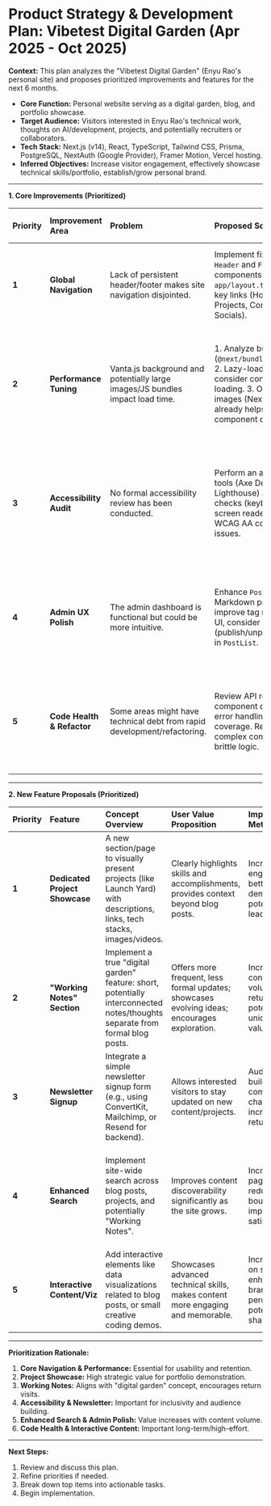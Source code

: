 # Product Strategy & Development Plan: Vibetest Digital Garden (Apr 2025 - Oct 2025)

**Context:** This plan analyzes the "Vibetest Digital Garden" (Enyu Rao's personal site) and proposes prioritized improvements and features for the next 6 months.

*   **Core Function:** Personal website serving as a digital garden, blog, and portfolio showcase.
*   **Target Audience:** Visitors interested in Enyu Rao's technical work, thoughts on AI/development, projects, and potentially recruiters or collaborators.
*   **Tech Stack:** Next.js (v14), React, TypeScript, Tailwind CSS, Prisma, PostgreSQL, NextAuth (Google Provider), Framer Motion, Vercel hosting.
*   **Inferred Objectives:** Increase visitor engagement, effectively showcase technical skills/portfolio, establish/grow personal brand.

---

**1. Core Improvements (Prioritized)**

| Priority | Improvement Area          | Problem                                                                 | Proposed Solution                                                                                                | User/Business Benefit                                       | High-Level Technical Approach                                                                                                                               | Est. Effort |
| :------- | :------------------------ | :---------------------------------------------------------------------- | :--------------------------------------------------------------------------------------------------------------- | :---------------------------------------------------------- | :---------------------------------------------------------------------------------------------------------------------------------------------------------- | :---------- |
| **1**    | **Global Navigation**     | Lack of persistent header/footer makes site navigation disjointed.        | Implement fixed/sticky `Header` and `Footer` components in `app/layout.tsx`. Include key links (Home, Blog, Projects, Contact, Socials). | Improved UX, easier content discovery, consistent branding. | Create React components, style with Tailwind, integrate into root layout. Ensure responsiveness.                                                              | Medium      |
| **2**    | **Performance Tuning**    | Vanta.js background and potentially large images/JS bundles impact load time. | 1. Analyze bundle size (`@next/bundle-analyzer`). 2. Lazy-load Vanta.js or consider conditional loading. 3. Optimize images (Next/Image already helps). 4. Review component code splitting. | Faster load times, better user retention, improved SEO scores. | Use bundle analyzer, dynamic imports (`next/dynamic`), image optimization review, potentially defer non-critical scripts.                                      | Medium      |
| **3**    | **Accessibility Audit**   | No formal accessibility review has been conducted.                      | Perform an audit using tools (Axe DevTools, Lighthouse) and manual checks (keyboard nav, screen reader). Address WCAG AA compliance issues. | Increased usability for all users, broader audience reach.   | Use automated tools, manual testing (tab navigation, screen reader), update semantic HTML, ARIA attributes, focus management, color contrast adjustments. | Medium      |
| **4**    | **Admin UX Polish**       | The admin dashboard is functional but could be more intuitive.          | Enhance `PostEditor`: Add Markdown preview, improve tag management UI, consider bulk actions (publish/unpublish/delete) in `PostList`. | Improved content management efficiency for the admin (Enyu). | Update React components (`PostEditor`, `PostList`), potentially add a Markdown preview library, implement bulk action API logic and UI controls.             | Medium      |
| **5**    | **Code Health & Refactor** | Some areas might have technical debt from rapid development/refactoring. | Review API route logic, component complexity, error handling, and test coverage. Refactor complex components or brittle logic.          | Improved maintainability, reduced bugs, easier future development. | Code reviews, add more unit/integration tests (Jest), potentially restructure components or API handlers based on findings.                               | High        |

---

**2. New Feature Proposals (Prioritized)**

| Priority | Feature                     | Concept Overview                                                                                                | User Value Proposition                                                                 | Impact on Metrics                                                               | Key Technical Considerations                                                                                                                                                              | Est. Effort |
| :------- | :-------------------------- | :-------------------------------------------------------------------------------------------------------------- | :------------------------------------------------------------------------------------- | :------------------------------------------------------------------------------ | :---------------------------------------------------------------------------------------------------------------------------------------------------------------------------------------- | :---------- |
| **1**    | **Dedicated Project Showcase** | A new section/page to visually present projects (like Launch Yard) with descriptions, links, tech stacks, images/videos. | Clearly highlights skills and accomplishments, provides context beyond blog posts. | Increased engagement, better portfolio demonstration, potential leads/interest. | New data model (Prisma) for Projects, new API routes, new frontend page/components, image/media handling.                                                                               | Medium      |
| **2**    | **"Working Notes" Section** | Implement a true "digital garden" feature: short, potentially interconnected notes/thoughts separate from formal blog posts. | Offers more frequent, less formal updates; showcases evolving ideas; encourages exploration. | Increased content volume, higher return visit potential, unique site value.     | New data model (Notes, potentially with relations), new API routes, new UI for browsing/viewing notes (potentially graph visualization?), update admin section to manage notes.             | Medium-High |
| **3**    | **Newsletter Signup**       | Integrate a simple newsletter signup form (e.g., using ConvertKit, Mailchimp, or Resend for backend).           | Allows interested visitors to stay updated on new content/projects.                  | Audience building, direct communication channel, increased return visits.       | Choose provider, add signup component, create backend API endpoint (or use provider's direct integration), manage list/sending.                                                              | Low-Medium  |
| **4**    | **Enhanced Search**         | Implement site-wide search across blog posts, projects, and potentially "Working Notes".                          | Improves content discoverability significantly as the site grows.                    | Increased page views, reduced bounce rate, improved user satisfaction.          | Requires backend search logic spanning multiple Prisma models, potentially integrating a dedicated search service (e.g., Algolia) for better performance/features, update UI.                 | Medium-High |
| **5**    | **Interactive Content/Viz** | Add interactive elements like data visualizations related to blog posts, or small creative coding demos.          | Showcases advanced technical skills, makes content more engaging and memorable.      | Increased time on site, enhanced brand perception, potential viral sharing.     | Requires specific libraries (e.g., D3.js, Three.js), potentially significant development time per piece, integration with content.                                                        | High        |

---

**Prioritization Rationale:**

1.  **Core Navigation & Performance:** Essential for usability and retention.
2.  **Project Showcase:** High strategic value for portfolio demonstration.
3.  **Working Notes:** Aligns with "digital garden" concept, encourages return visits.
4.  **Accessibility & Newsletter:** Important for inclusivity and audience building.
5.  **Enhanced Search & Admin Polish:** Value increases with content volume.
6.  **Code Health & Interactive Content:** Important long-term/high-effort.

---

**Next Steps:**

1.  Review and discuss this plan.
2.  Refine priorities if needed.
3.  Break down top items into actionable tasks.
4.  Begin implementation.